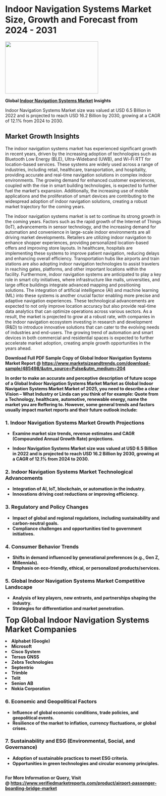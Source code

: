 <H1>Indoor Navigation Systems Market Size, Growth and Forecast from 2024 - 2031</H1><img class="aligncenter size-medium wp-image-584254" src="https://thirdeyenews.in/wp-content/uploads/2024/09/Global-Market-Research-300x168.jpeg" alt="" width="300" height="168" /><p><strong>Global&nbsp;<a href="https://www.marketsizeandtrends.com/download-sample/485498/&amp;utm_source=Pulse&amp;utm_medium=204">Indoor Navigation Systems Market</a> Insights</strong></p><p>Indoor Navigation Systems Market size was valued at USD 6.5 Billion in 2022 and is projected to reach USD 16.2 Billion by 2030, growing at a CAGR of 12.1% from 2024 to 2030.</p><p><h2>Market Growth Insights</h2> <p>The indoor navigation systems market has experienced significant growth in recent years, driven by the increasing adoption of technologies such as Bluetooth Low Energy (BLE), Ultra-Wideband (UWB), and Wi-Fi RTT for location-based services. These systems are widely used across a range of industries, including retail, healthcare, transportation, and hospitality, providing accurate and real-time navigation solutions in complex indoor environments. The growing demand for enhanced customer experiences, coupled with the rise in smart building technologies, is expected to further fuel the market's expansion. Additionally, the increasing use of mobile applications and the proliferation of smart devices are contributing to the widespread adoption of indoor navigation solutions, creating a robust market trajectory for the coming years.</p> <p><strong></strong></p> <p>The indoor navigation systems market is set to continue its strong growth in the coming years. Factors such as the rapid growth of the Internet of Things (IoT), advancements in sensor technology, and the increasing demand for automation and convenience in large-scale indoor environments are all driving market developments. Retailers are utilizing indoor navigation to enhance shopper experiences, providing personalized location-based offers and improving store layouts. In healthcare, hospitals are implementing these systems to improve patient navigation, reducing delays and enhancing overall efficiency. Transportation hubs like airports and train stations are also adopting indoor navigation technologies to assist travelers in reaching gates, platforms, and other important locations within the facility. Furthermore, indoor navigation systems are anticipated to play a key role in smart city initiatives, where infrastructure like malls, universities, and large office buildings integrate advanced mapping and positioning solutions. The integration of artificial intelligence (AI) and machine learning (ML) into these systems is another crucial factor enabling more precise and adaptive navigation experiences. These technological advancements are expected to not only improve location accuracy but also provide real-time data analytics that can optimize operations across various sectors. As a result, the market is projected to grow at a robust rate, with companies in the indoor navigation ecosystem investing in research and development (R&D) to introduce innovative solutions that can cater to the evolving needs of industries and end-users. The growing trend of automation and smart devices in both commercial and residential spaces is expected to further accelerate market adoption, creating ample growth opportunities in the years ahead.</p> <p><strong></p><p><span class=""><strong>Download Full PDF Sample Copy of Global Indoor Navigation Systems Market Report</strong> @ <a href="https://www.marketsizeandtrends.com/download-sample/485498/&amp;utm_source=Pulse&amp;utm_medium=204" target="_blank">https://www.marketsizeandtrends.com/download-sample/485498/&amp;utm_source=Pulse&amp;utm_medium=204</a></span></p><p>In order to make an accurate and perceptive description of future scope of a Global&nbsp;Indoor Navigation Systems Market Market as Global&nbsp;Indoor Navigation Systems Market Market of 2025, you need to describe a clear Vision &ndash; What Industry or Linda can you think of for example: Quote from a Technology, healthcare, automotive, renewable energy, name the market you are Reffering to. However, some general trends and factors usually impact market reports and their future outlook include:</p><h3>1.&nbsp;<strong>Indoor Navigation Systems Market Growth Projections</strong></h3><ul><li>Examine market size trends, revenue estimates and CAGR (Compounded Annual Growth Rate) projections.</li><li><p>Indoor Navigation Systems Market size was valued at USD 6.5 Billion in 2022 and is projected to reach USD 16.2 Billion by 2030, growing at a CAGR of 12.1% from 2024 to 2030.</p></li></ul><h3>2.&nbsp;<strong>Indoor Navigation Systems Market Technological Advancements</strong></h3><ul><li>Integration of AI, IoT, blockchain, or automation in the industry.</li><li>Innovations driving cost reductions or improving efficiency.</li></ul><h3>3.&nbsp;<strong>Regulatory and Policy Changes</strong></h3><ul><li>Impact of global and regional regulations, including sustainability and carbon-neutral goals.</li><li>Compliance challenges and opportunities tied to government initiatives.</li></ul><h3>4.&nbsp;<strong>Consumer Behavior Trends</strong></h3><ul><li>Shifts in demand influenced by generational preferences (e.g., Gen Z, Millennials).</li><li>Emphasis on eco-friendly, ethical, or personalized products/services.</li></ul><h3>5.&nbsp;<strong>Global Indoor Navigation Systems Market Competitive Landscape</strong></h3><ul><li>Analysis of key players, new entrants, and partnerships shaping the industry.</li><li>Strategies for differentiation and market penetration.</li></ul><p data-pm-slice="1 1 []"><span style="color: inherit; font-family: inherit; font-size: 25px;">Top Global Indoor Navigation Systems Market Companies</span></p><div class="" data-test-id=""><p><li>Alphabet (Google)</li><li> Microsoft</li><li> Cisco System</li><li> Tersus GNSS</li><li> Zebra Technologies</li><li> Septentrio</li><li> Trimble</li><li> Telit</li><li> Senion AB</li><li> Nokia Corporation</li></p></div><h3>6.&nbsp;<strong>Economic and Geopolitical Factors</strong></h3><ul><li>Influence of global economic conditions, trade policies, and geopolitical events.</li><li>Resilience of the market to inflation, currency fluctuations, or global crises.</li></ul><h3>7.&nbsp;<strong>Sustainability and ESG (Environmental, Social, and Governance)</strong></h3><ul><li>Adoption of sustainable practices to meet ESG criteria.</li><li>Opportunities in green technologies and circular economy principles.</li></ul><h2><strong style="font-size: 14px;">For More Information or Query, Visit @&nbsp;</strong><a style="background-color: #ffffff; font-size: 14px;" href="https://www.marketsizeandtrends.com/report/indoor-navigation-systems-market/" target="_blank">https://www.verifiedmarketreports.com/product/airport-passenger-boarding-bridge-market</a></h2>
